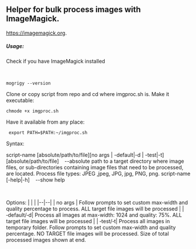 ## Helper for bulk process images with ImageMagick.

https://imagemagick.org.

##### Usage:

Check if you have ImageMagick installed

</br>

```
mogrigy --version
```

Clone or copy script from repo and cd where imgproc.sh is.
Make it executable:

```
chmode +x imgproc.sh
```

Have it available from any place:

```
 export PATH=$PATH:~/imgproc.sh
```

Syntax:

script-name [absolute/path/to/file][no args | -default|-d | -test|-t]
</br>
[absolute/path/to/file] &nbsp;&nbsp; --absolute path to a target directory where image files, or sub-directories containing image files that need to be processed, are located. Process file types: JPEG ,jpeg, JPG, jpg, PNG, png.
script-name [-help|-h] &nbsp;&nbsp; --show help

</br>

Options:
| | |
|--|--|
| no args | Follow prompts to set custom max-width and quality percentage to process. ALL target file images will be processed |
|‑default/‑d| Process all images at max-width: 1024 and quality: 75%. ALL target file images will be processed |
| ‑test/‑t| Process all images in temporary folder. Follow prompts to set custom max-width and quality percentage. NO TARGET file images will be processed. Size of total processed images shown at end.
